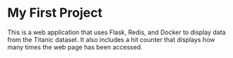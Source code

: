 # My First Project

This is a web application that uses Flask, Redis, and Docker to display data from the Titanic dataset. It also includes a hit counter that displays how many times the web page has been accessed.
